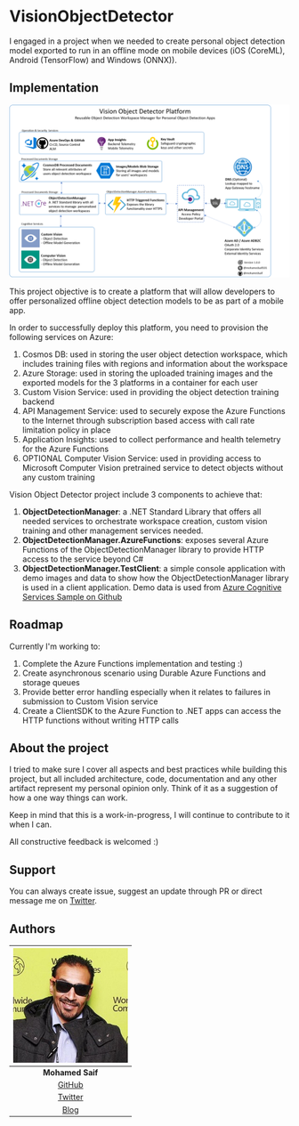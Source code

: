 # VisionObjectDetector

I engaged in a project when we needed to create personal object detection model exported to run in an offline mode on mobile devices (iOS (CoreML), Android (TensorFlow) and Windows (ONNX)).

## Implementation

![Architecture](Res/Architecture.png)

This project objective is to create a platform that will allow developers to offer personalized offline object detection models to be as part of a mobile app.

In order to successfully deploy this platform, you need to provision the following services on Azure:

1.  Cosmos DB: used in storing the user object detection workspace, which includes training files with regions and information about the workspace
2.  Azure Storage: used in storing the uploaded training images and the exported models for the 3 platforms in a container for each user
3.  Custom Vision Service: used in providing the object detection training backend
4.  API Management Service: used to securely expose the Azure Functions to the Internet through subscription based access with call rate limitation policy in place
5.  Application Insights: used to collect performance and health telemetry for the Azure Functions
6.  OPTIONAL Computer Vision Service: used in providing access to Microsoft Computer Vision pretrained service to detect objects without any custom training

Vision Object Detector project include 3 components to achieve that:
1.  **ObjectDetectionManager**: a .NET Standard Library that offers all needed services to orchestrate workspace creation, custom vision training and other management services needed.
2.  **ObjectDetectionManager.AzureFunctions**: exposes several Azure Functions of the ObjectDetectionManager library to provide HTTP access to the service beyond C#
3.  **ObjectDetectionManager.TestClient**: a simple console application with demo images and data to show how the ObjectDetectionManager library is used in a client application. Demo data is used from [Azure Cognitive Services Sample on Github](https://github.com/Azure-Samples/cognitive-services-dotnet-sdk-samples)

## Roadmap

Currently I'm working to:
1.  Complete the Azure Functions implementation and testing :)
2.  Create asynchronous scenario using Durable Azure Functions and storage queues
3.  Provide better error handling especially when it relates to failures in submission to Custom Vision service
4.  Create a ClientSDK to the Azure Function to .NET apps can access the HTTP functions without writing HTTP calls

## About the project

I tried to make sure I cover all aspects and best practices while building this project, but all included architecture, code, documentation and any other artifact represent my personal opinion only. Think of it as a suggestion of how a one way things can work.

Keep in mind that this is a work-in-progress, I will continue to contribute to it when I can.

All constructive feedback is welcomed :)

## Support

You can always create issue, suggest an update through PR or direct message me on [Twitter](https://twitter.com/mohamedsaif101).

## Authors

|      ![Photo](Res/mohamed-saif.jpg)            |
|:----------------------------------------------:|
|                 **Mohamed Saif**               |
|     [GitHub](https://github.com/mohamedsaif)   |
|  [Twitter](https://twitter.com/mohamedsaif101) |
|         [Blog](http://blog.mohamedsaif.com)    |